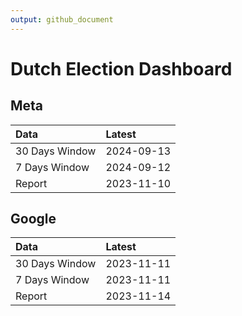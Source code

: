 ```yaml
---
output: github_document
---
```


# Dutch Election Dashboard



## Meta


|Data           |Latest     |
|:--------------|:----------|
|30 Days Window |2024-09-13 |
|7 Days Window  |2024-09-12 |
|Report         |2023-11-10 |

## Google


|Data           |Latest     |
|:--------------|:----------|
|30 Days Window |2023-11-11 |
|7 Days Window  |2023-11-11 |
|Report         |2023-11-14 |
